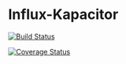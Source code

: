 # Influx-Kapacitor

[![Build Status](https://travis-ci.com/stevehebert/influx-kapacitor.svg?branch=master)](https://travis-ci.com/stevehebert/influx-kapacitor)

[![Coverage Status](https://coveralls.io/repos/github/stevehebert/influx-kapacitor/badge.svg)](https://coveralls.io/github/stevehebert/influx-kapacitor)
